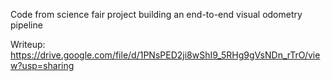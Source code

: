 Code from science fair project building an end-to-end visual odometry pipeline

Writeup: https://drive.google.com/file/d/1PNsPED2ji8wShI9_5RHg9gVsNDn_rTrO/view?usp=sharing
